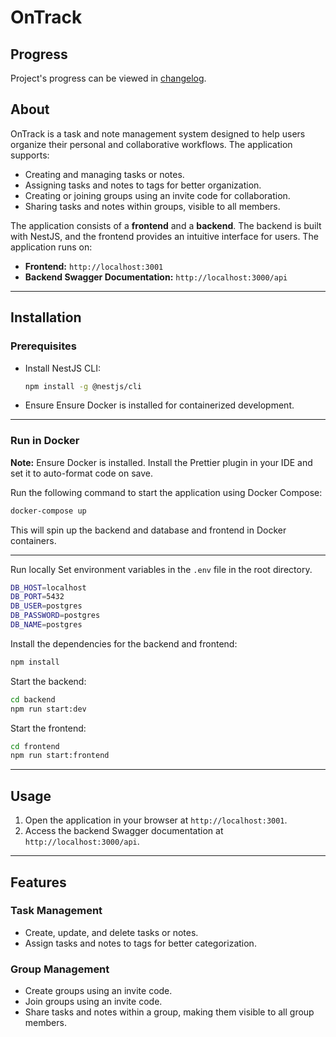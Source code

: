 # **OnTrack**

## Progress

Project's progress can be viewed in [changelog](./changelog.md).

## About

OnTrack is a task and note management system designed to help users organize their personal and collaborative workflows. The application supports:

- Creating and managing tasks or notes.
- Assigning tasks and notes to tags for better organization.
- Creating or joining groups using an invite code for collaboration.
- Sharing tasks and notes within groups, visible to all members.

The application consists of a **frontend** and a **backend**. The backend is built with NestJS, and the frontend provides an intuitive interface for users. The application runs on:

- **Frontend:** `http://localhost:3001`
- **Backend Swagger Documentation:** `http://localhost:3000/api`

---

## Installation

### Prerequisites

- Install NestJS CLI:
  ```bash
  npm install -g @nestjs/cli
  ```
- Ensure Ensure Docker is installed for containerized development.

---

### Run in Docker

**Note:** Ensure Docker is installed.
Install the Prettier plugin in your IDE and set it to auto-format code on save.

Run the following command to start the application using Docker Compose:

```bash
docker-compose up
```

This will spin up the backend and database and frontend in Docker containers.

---

Run locally
Set environment variables in the `.env` file in the root directory.

```bash
DB_HOST=localhost
DB_PORT=5432
DB_USER=postgres
DB_PASSWORD=postgres
DB_NAME=postgres
```

Install the dependencies for the backend and frontend:

```bash
npm install
```

Start the backend:

```bash
cd backend
npm run start:dev
```

Start the frontend:

```bash
cd frontend
npm run start:frontend
```

---

## Usage

1. Open the application in your browser at `http://localhost:3001`.
2. Access the backend Swagger documentation at `http://localhost:3000/api`.

---

## Features

### Task Management

- Create, update, and delete tasks or notes.
- Assign tasks and notes to tags for better categorization.

### Group Management

- Create groups using an invite code.
- Join groups using an invite code.
- Share tasks and notes within a group, making them visible to all group members.
